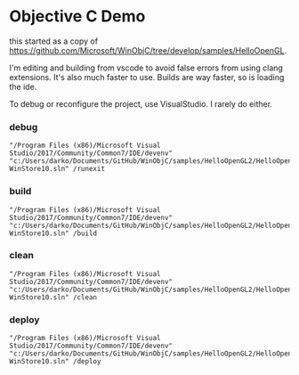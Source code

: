 # Objective C Demo

this started as a copy of https://github.com/Microsoft/WinObjC/tree/develop/samples/HelloOpenGL.

I'm editing and building from vscode to avoid false errors from using clang extensions. It's also much faster to use. Builds are way faster, so is loading the ide.

To debug or reconfigure the project, use VisualStudio. I rarely do either.


### debug 
    "/Program Files (x86)/Microsoft Visual Studio/2017/Community/Common7/IDE/devenv" "c:/Users/darko/Documents/GitHub/WinObjC/samples/HelloOpenGL2/HelloOpenGL-WinStore10.sln" /runexit

### build
    "/Program Files (x86)/Microsoft Visual Studio/2017/Community/Common7/IDE/devenv" "c:/Users/darko/Documents/GitHub/WinObjC/samples/HelloOpenGL2/HelloOpenGL-WinStore10.sln" /build

### clean
    "/Program Files (x86)/Microsoft Visual Studio/2017/Community/Common7/IDE/devenv" "c:/Users/darko/Documents/GitHub/WinObjC/samples/HelloOpenGL2/HelloOpenGL-WinStore10.sln" /clean

### deploy
    "/Program Files (x86)/Microsoft Visual Studio/2017/Community/Common7/IDE/devenv"  "c:/Users/darko/Documents/GitHub/WinObjC/samples/HelloOpenGL2/HelloOpenGL-WinStore10.sln" /deploy

